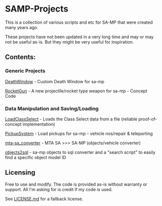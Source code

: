 # SAMP-Projects

This is a collection of various scripts and etc for SA-MP that were created many years ago.

These projects have not been updated in a very long time and may or may not be useful as-is. But they might be very useful for inspiration.

## Contents:

### Generic Projects

[DeathWindow](https://github.com/Ryder17z/SAMP-Projects/tree/main/DeathWindow) - Custom Death Window for sa-mp

[RocketGun](https://github.com/Ryder17z/SAMP-Projects/tree/main/RocketGun) - A new projectile/rocket type weapon for sa-mp - Concept Code

### Data Manipulation and Saving/Loading

[LoadClassSelect](https://github.com/Ryder17z/SAMP-Projects/tree/main/LoadClassSelect) - Loads the Class Select data from a file (reliable proof-of-concept implementation)

[PickupSystem](https://github.com/Ryder17z/SAMP-Projects/tree/main/PickupSystem) - Load pickups for sa-mp - vehicle nos/repair & teleporting

[mta-sa_converter](https://github.com/Ryder17z/SAMP-Projects/tree/main/mta-sa_converter) - MTA SA >>> SA-MP (objects/vehicle converter)

[objects2sql](https://github.com/Ryder17z/SAMP-Projects/tree/main/objects2sql) - sa-mp objects to sql converter and a "search script" to easily find a specific object model ID

## Licensing

Free to use and modify. The code is provided as-is without warranty or support.
All I'm asking for is credit if my code is used.

See [LICENSE.md](https://github.com/Ryder17z/SAMP-Projects/tree/main/LICENSE.md) for a fallback license.